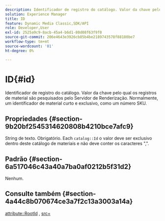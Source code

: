 ```yaml
---
description: Identificador de registro do catálogo. Valor da chave pelo qual os registros de material são pesquisados pelo Servidor de Renderização. Normalmente, um identificador de material curto e exclusivo, como um número SKU.
solution: Experience Manager
title: ID
feature: Dynamic Media Classic,SDK/API
role: Developer,User
exl-id: 2525a9c9-8acb-45a4-b6d1-80d08f63f9f8
source-git-commit: 206e4643e3926cb85b4be2189743578f88180be7
workflow-type: tm+mt
source-wordcount: '81'
ht-degree: 0%

---
```


# ID{#id}

Identificador de registro do catálogo. Valor da chave pelo qual os registros de material são pesquisados pelo Servidor de Renderização. Normalmente, um identificador de material curto e exclusivo, como um número SKU.

## Propriedades {#section-9b20bf2545314620808b4210bce7afc9}

String de texto. Obrigatório. Each `catalog::Id` o valor deve ser exclusivo dentro deste catálogo de materiais e não deve conter os caracteres &quot;,&quot;.

## Padrão {#section-6a517046c43a40a7ba0af0212b5f31d2}

Nenhum.

## Consulte também {#section-4a44c8b070674ce3a7f2c13a3003a14a}

[attribute::RootId](../../../../../ir-api/material-cat/image-rendering-api-ref/c-ir-material-catalog/c-ir-attributes-reference/r-ir-rootid.md#reference-54b42b7125824be593378c1accb70d5a) , [src=](../../../../../ir-api/http-protocol/image-rendering-api-ref/c-ir-http-protocol-ref/c-ir-http-protocol-command-reference/r-ir-src.md#reference-62c98abad22149d68d405ed6aaff8272)
